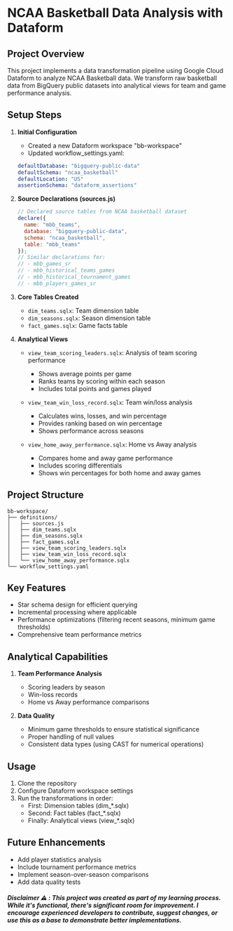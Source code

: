 # NCAA Basketball Data Analysis with Dataform

## Project Overview
This project implements a data transformation pipeline using Google Cloud Dataform to analyze NCAA Basketball data. We transform raw basketball data from BigQuery public datasets into analytical views for team and game performance analysis.

## Setup Steps

1. **Initial Configuration**
   - Created a new Dataform workspace "bb-workspace"
   - Updated workflow_settings.yaml:
   ```yaml
   defaultDatabase: "bigquery-public-data"
   defaultSchema: "ncaa_basketball"
   defaultLocation: "US"
   assertionSchema: "dataform_assertions"
   ```

2. **Source Declarations (sources.js)**
   ```javascript
   // Declared source tables from NCAA basketball dataset
   declare({
     name: "mbb_teams",
     database: "bigquery-public-data",
     schema: "ncaa_basketball",
     table: "mbb_teams"
   });
   // Similar declarations for:
   // - mbb_games_sr
   // - mbb_historical_teams_games
   // - mbb_historical_tournament_games
   // - mbb_players_games_sr
   ```

3. **Core Tables Created**
   - `dim_teams.sqlx`: Team dimension table
   - `dim_seasons.sqlx`: Season dimension table
   - `fact_games.sqlx`: Game facts table

4. **Analytical Views**
   - `view_team_scoring_leaders.sqlx`: Analysis of team scoring performance
     - Shows average points per game
     - Ranks teams by scoring within each season
     - Includes total points and games played

   - `view_team_win_loss_record.sqlx`: Team win/loss analysis
     - Calculates wins, losses, and win percentage
     - Provides ranking based on win percentage
     - Shows performance across seasons

   - `view_home_away_performance.sqlx`: Home vs Away analysis
     - Compares home and away game performance
     - Includes scoring differentials
     - Shows win percentages for both home and away games

## Project Structure
```
bb-workspace/
├── definitions/
│   ├── sources.js
│   ├── dim_teams.sqlx
│   ├── dim_seasons.sqlx
│   ├── fact_games.sqlx
│   ├── view_team_scoring_leaders.sqlx
│   ├── view_team_win_loss_record.sqlx
│   └── view_home_away_performance.sqlx
└── workflow_settings.yaml
```

## Key Features
- Star schema design for efficient querying
- Incremental processing where applicable
- Performance optimizations (filtering recent seasons, minimum game thresholds)
- Comprehensive team performance metrics

## Analytical Capabilities
1. **Team Performance Analysis**
   - Scoring leaders by season
   - Win-loss records
   - Home vs Away performance comparisons

2. **Data Quality**
   - Minimum game thresholds to ensure statistical significance
   - Proper handling of null values
   - Consistent data types (using CAST for numerical operations)

## Usage
1. Clone the repository
2. Configure Dataform workspace settings
3. Run the transformations in order:
   - First: Dimension tables (dim_*.sqlx)
   - Second: Fact tables (fact_*.sqlx)
   - Finally: Analytical views (view_*.sqlx)

## Future Enhancements
- Add player statistics analysis
- Include tournament performance metrics
- Implement season-over-season comparisons
- Add data quality tests

##### Disclaimer ⚠️ : This project was created as part of my learning process. While it's functional, there's significant room for improvement. I encourage experienced developers to contribute, suggest changes, or use this as a base to demonstrate better implementations.

